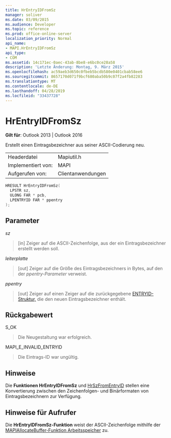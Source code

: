 ```yaml
---
title: HrEntryIDFromSz
manager: soliver
ms.date: 03/09/2015
ms.audience: Developer
ms.topic: reference
ms.prod: office-online-server
localization_priority: Normal
api_name:
- MAPI.HrEntryIDFromSz
api_type:
- COM
ms.assetid: 14c171ec-0aec-43ab-8be8-e6bc0ce28a58
description: 'Letzte Änderung: Montag, 9. März 2015'
ms.openlocfilehash: ac59aeb3d650c0fbeb5bcdb580e0401cbab58ee6
ms.sourcegitcommit: 8657170d071f9bcf680aba50b9c07f2a4fb82283
ms.translationtype: MT
ms.contentlocale: de-DE
ms.lasthandoff: 04/28/2019
ms.locfileid: "33437728"
---
```

# <a name="hrentryidfromsz"></a>HrEntryIDFromSz

  
  
**Gilt für**: Outlook 2013 | Outlook 2016 
  
Erstellt einen Eintragsbezeichner aus seiner ASCII-Codierung neu. 
  
|||
|:-----|:-----|
|Headerdatei  <br/> |Mapiutil.h  <br/> |
|Implementiert von:  <br/> |MAPI  <br/> |
|Aufgerufen von:  <br/> |Clientanwendungen  <br/> |
   
```cpp
HRESULT HrEntryIDFromSz(
  LPSTR sz,
  ULONG FAR * pcb,
  LPENTRYID FAR * ppentry
);
```

## <a name="parameters"></a>Parameter

 _sz_
  
> [in] Zeiger auf die ASCII-Zeichenfolge, aus der ein Eintragsbezeichner erstellt werden soll. 
    
 _leiterplatte_
  
> [out] Zeiger auf die Größe des Eintragsbezeichners in Bytes, auf den der  _ppentry-Parameter_ verweist. 
    
 _ppentry_
  
> [out] Zeiger auf einen Zeiger auf die zurückgegebene [ENTRYID-Struktur,](entryid.md) die den neuen Eintragsbezeichner enthält. 
    
## <a name="return-value"></a>Rückgabewert

S_OK
  
> Die Neugestaltung war erfolgreich.
    
MAPI_E_INVALID_ENTRYID
  
> Die Eintrags-ID war ungültig.
    
## <a name="remarks"></a>Hinweise

Die **Funktionen HrEntryIDFromSz** und [HrSzFromEntryID](hrszfromentryid.md) stellen eine Konvertierung zwischen den Zeichenfolgen- und Binärformaten von Eintragsbezeichnern zur Verfügung. 
  
## <a name="notes-to-callers"></a>Hinweise für Aufrufer

Die **HrEntryIDFromSz-Funktion** weist der ASCII-Zeichenfolge mithilfe der [MAPIAllocateBuffer-Funktion Arbeitsspeicher](mapiallocatebuffer.md) zu. 
  

